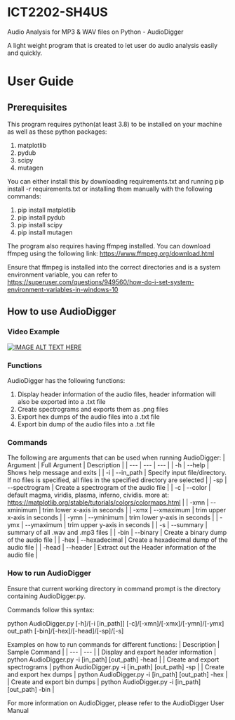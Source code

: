 # ICT2202-SH4US

Audio Analysis for MP3 & WAV files on Python - AudioDigger

A light weight program that is created to let user do audio analysis easily and quickly.

# User Guide
## Prerequisites
This program requires python(at least 3.8) to be installed on your machine as well as these python packages: 
1. matplotlib
2. pydub
3. scipy
4. mutagen

You can either install this by downloading requirements.txt and running pip install -r requirements.txt or installing them manually with the following commands:

1. pip install matplotlib
2. pip install pydub
3. pip install scipy 
4. pip install mutagen 

The program also requires having ffmpeg installed. You can download ffmpeg using the following link: 
https://www.ffmpeg.org/download.html

Ensure that ffmpeg is installed into the correct directories and is a system environment variable, you can refer to
https://superuser.com/questions/949560/how-do-i-set-system-environment-variables-in-windows-10

## How to use AudioDigger
### Video Example
[![IMAGE ALT TEXT HERE](https://img.youtube.com/vi/sdJ-arcTM04/0.jpg)](https://www.youtube.com/watch?v=sdJ-arcTM04)
### Functions
AudioDigger has the following functions:
1. Display header information of the audio files, header information will also be exported into a .txt file
2. Create spectrograms and exports them as .png files
3. Export hex dumps of the audio files into a .txt file
4. Export bin dump of the audio files into a .txt file
### Commands
The following are arguments that can be used when running AudioDigger:
| Argument | Full Argument | Description |
| --- | --- | --- |
| -h | --help | Shows help message and exits |
| -i | --in_path | Specify input file/directory. If no files is specified, all files in the specified directory are selected |
| -sp | --spectrogram | Create a spectrogram of the audio file |
| -c | --color | default magma, viridis, plasma, inferno, cividis. more at: https://matplotlib.org/stable/tutorials/colors/colormaps.html |
| -xmn | --xminimum | trim lower x-axis in seconds |
| -xmx | --xmaximum | trim upper x-axis in seconds |
| -ymn | --yminimum | trim lower y-axis in seconds |
| -ymx | --ymaximum | trim upper y-axis in seconds |
| -s | --summary | summary of all .wav and .mp3 files |
| -bin | --binary | Create a binary dump of the audio file |
| -hex | --hexadecimal | Create a hexadecimal dump of the audio file |
| -head | --header | Extract out the Header information of the audio file |
### How to run AudioDigger
Ensure that current working directory in command prompt is the directory containing AudioDigger.py.

Commands follow this syntax:

python AudioDigger.py [-h]/[-i [in_path]] [-c]/[-xmn]/[-xmx]/[-ymn]/[-ymx] out_path [-bin]/[-hex]/[-head]/[-sp]/[-s]

Examples on how to run commands for different functions:
| Description | Sample Command |
| --- | --- |
| Display and export header information | python AudioDigger.py -i [in_path] [out_path] -head | 
| Create and export spectrograms | python AudioDigger.py -i [in_path] [out_path] -sp |
| Create and export hex dumps | python AudioDigger.py -i [in_path] [out_path] -hex |
| Create and export bin dumps | python AudioDigger.py -i [in_path] [out_path] -bin |

For more information on AudioDigger, please refer to the AudioDigger User Manual <a href="https://github.com/rachwrong/ICT2202-SH4US/blob/main/AudioDigger%20User%20Manual.pdf">

